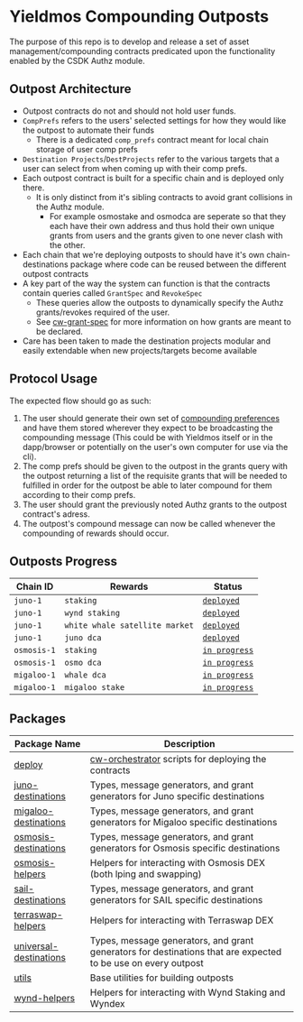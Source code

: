 # Yieldmos Compounding Outposts

The purpose of this repo is to develop and release a set of asset management/compounding contracts predicated upon the functionality enabled by the CSDK Authz module.

## Outpost Architecture

- Outpost contracts do not and should not hold user funds.
- `CompPrefs` refers to the users' selected settings for how they would like the outpost to automate their funds
  - There is a dedicated `comp_prefs` contract meant for local chain storage of user comp prefs
- `Destination Projects`/`DestProjects` refer to the various targets that a user can select from when coming up with their comp prefs.
- Each outpost contract is built for a specific chain and is deployed only there.
  - It is only distinct from it's sibling contracts to avoid grant collisions in the Authz module.
    - For example osmostake and osmodca are seperate so that they each have their own address and thus hold their own unique grants from users and the grants given to one never clash with the other.
- Each chain that we're deploying outposts to should have it's own chain-destinations package where code can be reused between the different outpost contracts
- A key part of the way the system can function is that the contracts contain queries called `GrantSpec` and `RevokeSpec`
  - These queries allow the outposts to dynamically specify the Authz grants/revokes required of the user.
  - See [cw-grant-spec](https://github.com/kakucodes/authzpp/tree/main/packages/grant-spec) for more information on how grants are meant to be declared.
- Care has been taken to made the destination projects modular and easily extendable when new projects/targets become available

## Protocol Usage

The expected flow should go as such:

1. The user should generate their own set of [compounding preferences](./packages/utils/src/comp_prefs.rs) and have them stored wherever they expect to be broadcasting the compounding message (This could be with Yieldmos itself or in the dapp/browser or potentially on the user's own computer for use via the cli).
2. The comp prefs should be given to the outpost in the grants query with the outpost returning a list of the requisite grants that will be needed to fulfilled in order for the outpost be able to later compound for them according to their comp prefs.
3. The user should grant the previously noted Authz grants to the outpost contract's adress.
4. The outpost's compound message can now be called whenever the compounding of rewards should occur.

## Outposts Progress

| Chain ID    | Rewards                        | Status                                           |
| ----------- | ------------------------------ | ------------------------------------------------ |
| `juno-1`    | `staking`                      | [`deployed`](./contracts/junostake/README.md)    |
| `juno-1`    | `wynd staking`                 | [`deployed`](./contracts/wyndstake/README.md)    |
| `juno-1`    | `white whale satellite market` | [`deployed`](./contracts/junowwmarket/README.md) |
| `juno-1`    | `juno dca`                     | [`deployed`](./contracts/junowwmarket/README.md) |
| `osmosis-1` | `staking`                      | [`in progress`](./contracts/osmostake/README.md) |
| `osmosis-1` | `osmo dca`                     | [`in progress`](./contracts/osmodca/README.md)   |
| `migaloo-1` | `whale dca`                    | [`in progress`](./contracts/osmodca/README.md)   |
| `migaloo-1` | `migaloo stake`                | [`in progress`](./contracts/osmodca/README.md)   |

## Packages

| Package Name                                                          | Description                                                                                                   |
| --------------------------------------------------------------------- | ------------------------------------------------------------------------------------------------------------- |
| [deploy](./packages/deploy/README.md)                                 | [cw-orchestrator](https://orchestrator.abstract.money) scripts for deploying the contracts                    |
| [juno-destinations](./packages/juno-destinations/README.md)           | Types, message generators, and grant generators for Juno specific destinations                                |
| [migaloo-destinations](./packages/migaloo-destinations/README.md)     | Types, message generators, and grant generators for Migaloo specific destinations                             |
| [osmosis-destinations](./packages/osmosis-destinations/README.md)     | Types, message generators, and grant generators for Osmosis specific destinations                             |
| [osmosis-helpers](./packages/osmosis-helpers/README.md)               | Helpers for interacting with Osmosis DEX (both lping and swapping)                                            |
| [sail-destinations](./packages/sail-destinations/README.md)           | Types, message generators, and grant generators for SAIL specific destinations                                |
| [terraswap-helpers](./packages/terraswap-helpers/README.md)           | Helpers for interacting with Terraswap DEX                                                                    |
| [universal-destinations](./packages/universal-destinations/README.md) | Types, message generators, and grant generators for destinations that are expected to be use on every outpost |
| [utils](./packages/utils/README.md)                                   | Base utilities for building outposts                                                                          |
| [wynd-helpers](./packages/wynd-helpers/README.md)                     | Helpers for interacting with Wynd Staking and Wyndex                                                          |
